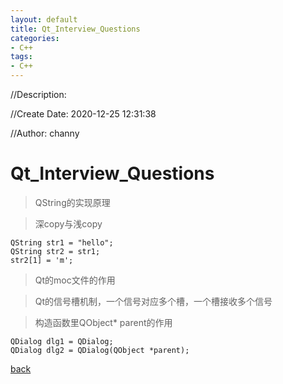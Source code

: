 ```yaml
---
layout: default
title: Qt_Interview_Questions
categories:
- C++
tags:
- C++
---
```

//Description:

//Create Date: 2020-12-25 12:31:38

//Author: channy

# Qt_Interview_Questions

> QString的实现原理

> 深copy与浅copy

```
QString str1 = "hello";
QString str2 = str1;
str2[1] = 'm';
```

> Qt的moc文件的作用

> Qt的信号槽机制，一个信号对应多个槽，一个槽接收多个信号

> 构造函数里QObject* parent的作用

```
QDialog dlg1 = QDialog;
QDialog dlg2 = QDialog(QObject *parent);
```

> 

[back](/)

